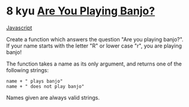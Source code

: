 # 8 kyu [Are You Playing Banjo?](https://www.codewars.com/kata/53af2b8861023f1d88000832)

<!-- START LANGUAGE_LINKS -->

[Javascript](./javascript.js)

<!-- END LANGUAGE_LINKS -->

Create a function which answers the question "Are you playing banjo?".  
If your name starts with the letter "R" or lower case "r", you are playing banjo!

The function takes a name as its only argument, and returns one of the following strings:
```
name + " plays banjo" 
name + " does not play banjo"
```
Names given are always valid strings.